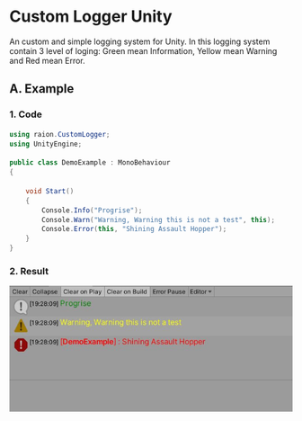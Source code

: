 # Custom Logger Unity
An custom and simple logging system for Unity. In this logging system contain 3 level of loging: Green mean Information, Yellow mean Warning and Red mean Error.

## A. Example

### 1. Code 

```c#
using raion.CustomLogger;
using UnityEngine;

public class DemoExample : MonoBehaviour
{
    
    void Start()
    {
        Console.Info("Progrise");
        Console.Warn("Warning, Warning this is not a test", this);
        Console.Error(this, "Shining Assault Hopper");      
    }
}
```

### 2. Result

![example](https://github.com/Prima20/Custom-Logger-Unity/blob/master/images/example.JPG)